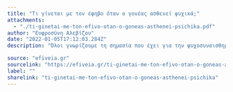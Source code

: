 ```yaml
---
title: "Τι γίνεται με τον έφηβο όταν ο γονέας ασθενεί ψυχικά;"
attachments:
  - "./ti-ginetai-me-ton-efivo-otan-o-goneas-asthenei-psichika.pdf"
author: "Ευφροσύνη Αλεβίζου"
date: "2022-01-05T17:12:03.284Z"
description: "Όλοι γνωρίζουμε τη σημασία που έχει για την ψυχοσυναισθηματική υγεία των παιδιών το οικογενειακό περιβάλλον που χαρακτηρίζεται από δομή, σταθερότητα και προβλεψιμότητα."

source: "efiveia.gr"
sourcelink: "https://efiveia.gr/ti-ginetai-me-ton-efivo-otan-o-goneas-asthenei-psichika/?fbclid=IwAR1nGCqK69AjlZ76qpLrGSOjIcpsmXm_M9_0s6lucvy-B3kcCf2fgMlPW0g"
label: ""
sharelink: "ti-ginetai-me-ton-efivo-otan-o-goneas-asthenei-psichika"
---
```

